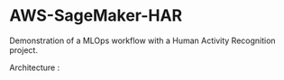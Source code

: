# AWS-SageMaker-HAR
Demonstration of a MLOps workflow with a Human Activity Recognition project.

Architecture : 
